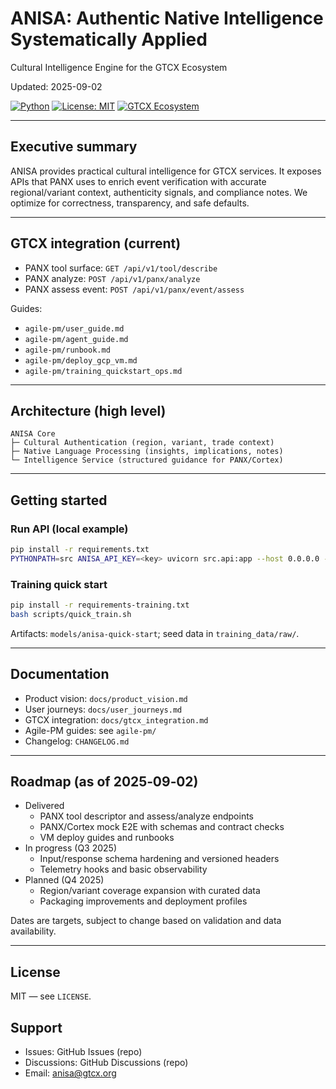 # ANISA: Authentic Native Intelligence Systematically Applied

Cultural Intelligence Engine for the GTCX Ecosystem

Updated: 2025-09-02

[![Python](https://img.shields.io/badge/python-3.x-blue.svg)](https://www.python.org/downloads/)
[![License: MIT](https://img.shields.io/badge/License-MIT-yellow.svg)](https://opensource.org/licenses/MIT)
[![GTCX Ecosystem](https://img.shields.io/badge/GTCX-Ecosystem-green.svg)](https://github.com/gtcx-protocol-ecosystem)

---

## Executive summary
ANISA provides practical cultural intelligence for GTCX services. It exposes APIs that PANX uses to enrich event verification with accurate regional/variant context, authenticity signals, and compliance notes. We optimize for correctness, transparency, and safe defaults.

---

## GTCX integration (current)
- PANX tool surface: `GET /api/v1/tool/describe`
- PANX analyze: `POST /api/v1/panx/analyze`
- PANX assess event: `POST /api/v1/panx/event/assess`

Guides:
- `agile-pm/user_guide.md`
- `agile-pm/agent_guide.md`
- `agile-pm/runbook.md`
- `agile-pm/deploy_gcp_vm.md`
- `agile-pm/training_quickstart_ops.md`

---

## Architecture (high level)
```
ANISA Core
├─ Cultural Authentication (region, variant, trade context)
├─ Native Language Processing (insights, implications, notes)
└─ Intelligence Service (structured guidance for PANX/Cortex)
```

---

## Getting started
### Run API (local example)
```bash
pip install -r requirements.txt
PYTHONPATH=src ANISA_API_KEY=<key> uvicorn src.api:app --host 0.0.0.0 --port 8000
```

### Training quick start
```bash
pip install -r requirements-training.txt
bash scripts/quick_train.sh
```
Artifacts: `models/anisa-quick-start`; seed data in `training_data/raw/`.

---

## Documentation
- Product vision: `docs/product_vision.md`
- User journeys: `docs/user_journeys.md`
- GTCX integration: `docs/gtcx_integration.md`
- Agile-PM guides: see `agile-pm/`
- Changelog: `CHANGELOG.md`

---

## Roadmap (as of 2025‑09‑02)
- Delivered
  - PANX tool descriptor and assess/analyze endpoints
  - PANX/Cortex mock E2E with schemas and contract checks
  - VM deploy guides and runbooks
- In progress (Q3 2025)
  - Input/response schema hardening and versioned headers
  - Telemetry hooks and basic observability
- Planned (Q4 2025)
  - Region/variant coverage expansion with curated data
  - Packaging improvements and deployment profiles

Dates are targets, subject to change based on validation and data availability.

---

## License
MIT — see `LICENSE`.

## Support
- Issues: GitHub Issues (repo)
- Discussions: GitHub Discussions (repo)
- Email: anisa@gtcx.org